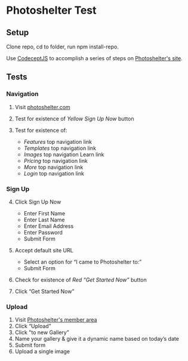 # Photoshelter Test

## Setup

Clone repo, cd to folder, run npm install-repo.

Use [CodeceptJS](http://codecept.io/) to accomplish a series of steps on [Photoshelter's site](https://www.photoshelter.com/). 

## Tests

### Navigation

1. Visit [photoshelter.com](https://www.photoshelter.com/)
2. Test for existence of *Yellow Sign Up Now* button
3. Test for existence of:

    * *Features* top navigation link
    * *Templates* top navigation link
    * *Images* top navigation Learn link
    * *Pricing* top navigation link
    * *More* top navigation link
    * *Login* top navigation link


### Sign Up

4. Click Sign Up Now 

    * Enter First Name
    * Enter Last Name
    * Enter Email Address
    * Enter Password
    * Submit Form

5. Accept default site URL

    * Select an option for “I came to Photoshelter to:”
    * Submit Form


6. Check for existence of *Red “Get Started Now”* button
7. Click “Get Started Now”


### Upload

1. Visit [Photoshelter's member area](http://www.photoshelter.com/mem/home/)
2. Click “Upload”
3. Click "to new Gallery”
4. Name your gallery & give it a dynamic name based on today’s date
5. Submit form
6. Upload a single image

